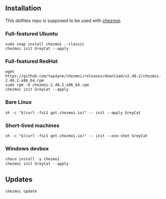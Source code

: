 ## Installation

This dotfiles repo is supposed to be used with [chezmoi](https://www.chezmoi.io/).

### Full-featured Ubuntu

```shell
sudo snap install chezmoi --classic
chezmoi init GreyCat --apply
```

### Full-featured RedHat

```shell
wget https://github.com/twpayne/chezmoi/releases/download/v2.48.2/chezmoi-2.48.2-x86_64.rpm
sudo rpm -U chezmoi-2.48.2-x86_64.rpm
chezmoi init GreyCat --apply
```

### Bare Linux

```shell
sh -c "$(curl -fsLS get.chezmoi.io)" -- init --apply GreyCat
```

### Short-lived machines

```shell
sh -c "$(curl -fsLS get.chezmoi.io)" -- init --one-shot GreyCat
```

### Windows devbox

```powershell
choco install -y chezmoi
chezmoi init GreyCat --apply
```

## Updates

```shell
chezmoi update
```
